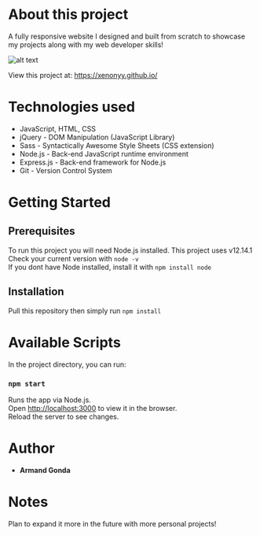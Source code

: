 # About this project

A fully responsive website I designed and built from scratch to showcase my projects along with my web developer skills!
                     
![alt text](https://i.gyazo.com/ca90f08a8f8b509a11481e3261c38a81.png)

View this project at: https://xenonyy.github.io/

# Technologies used

* JavaScript, HTML, CSS
* jQuery - DOM Manipulation (JavaScript Library)
* Sass - Syntactically Awesome Style Sheets (CSS extension)
* Node.js - Back-end JavaScript runtime environment
* Express.js - Back-end framework for Node.js
* Git - Version Control System

# Getting Started
## Prerequisites

To run this project you will need Node.js installed. This project uses v12.14.1\
Check your current version with ``` node -v ```\
If you dont have Node installed, install it with ``` npm install node ```
## Installation

Pull this repository then simply run ``` npm install ```

# Available Scripts

In the project directory, you can run:

### `npm start`

Runs the app via Node.js.\
Open [http://localhost:3000](http://localhost:3000) to view it in the browser.\
Reload the server to see changes.

# Author

* **Armand Gonda**

# Notes
Plan to expand it more in the future with more personal projects!
